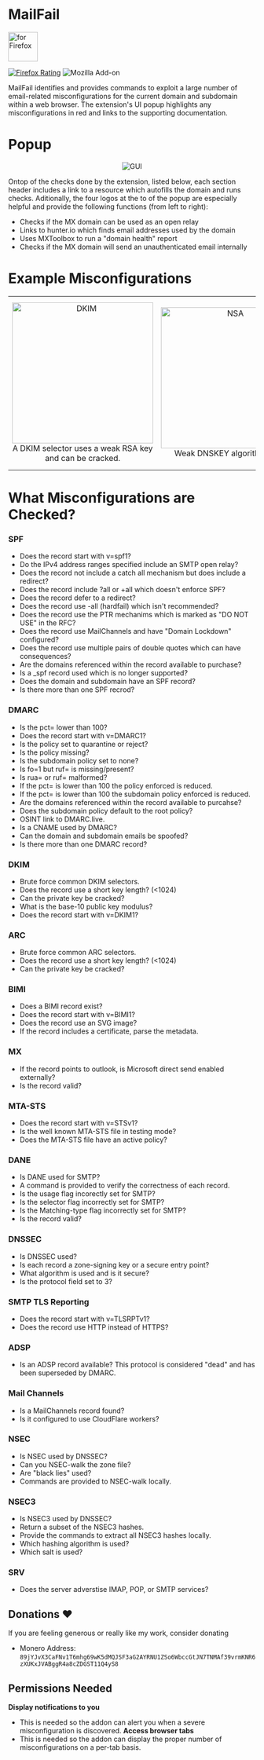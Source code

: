 # MailFail
[<img src="https://blog.mozilla.org/addons/files/2020/04/get-the-addon-fx-apr-2020.svg" alt="for Firefox" height="60px">](https://addons.mozilla.org/en-US/firefox/addon/port-authority)

[![Firefox Rating](https://img.shields.io/amo/stars/css-exfil-protection.svg?label=Rating&style=for-the-badge)](https://addons.mozilla.org/en-US/firefox/addon/mailfail)
![Mozilla Add-on](https://img.shields.io/amo/v/mailfail?label=Latest%20Version&style=for-the-badge)

MailFail identifies and provides commands to exploit a large number of email-related misconfigurations for the current domain and subdomain within a web browser. The extension's UI popup highlights any misconfigurations in red and links to the supporting documentation.
# Popup
<p align="center">
  <img src="https://github.com/ACK-J/MailFail/assets/60232273/e50189f7-16bc-4664-824e-3e9ac0c5ac34" alt="GUI">
</p>

Ontop of the checks done by the extension, listed below, each section header includes a link to a resource which autofills the domain and runs checks. Aditionally, the four logos at the to of the popup are especially helpful and provide the following functions (from left to right):
- Checks if the MX domain can be used as an open relay
- Links to hunter.io which finds email addresses used by the domain
- Uses MXToolbox to run a "domain health" report
- Checks if the MX domain will send an unauthenticated email internally

# Example Misconfigurations
| | | |
|:-------------------------:|:-------------------------:|:-------------------------:|
| <img width="287" alt="DKIM" src="https://github.com/ACK-J/MailFail/assets/60232273/3e0267b3-94fb-4475-9b89-07fe205b96ba"></br>A DKIM selector uses a weak RSA key and can be cracked.|<img width="287" alt="NSA" src="https://github.com/ACK-J/MailFail/assets/60232273/c035d56c-2849-440b-8636-4f2061a489f7"></br>Weak DNSKEY algorithm used.|<img width="287" alt="GUI" src="https://github.com/ACK-J/MailFail/assets/60232273/b505f40e-d1cd-485d-9a90-3c82ac24746e"></br>The zone file was extracted including potentially hidden DKIM and ARC selectors. |

# What Misconfigurations are Checked?
### SPF
- Does the record start with v=spf1?
- Do the IPv4 address ranges specified include an SMTP open relay?
- Does the record not include a catch all mechanism but does include a redirect?
- Does the record include ?all or +all which doesn't enforce SPF?
- Does the record defer to a redirect?
- Does the record use -all (hardfail) which isn't recommended?
- Does the record use the PTR mechanims which is marked as "DO NOT USE" in the RFC?
- Does the record use MailChannels and have "Domain Lockdown" configured?
- Does the record use multiple pairs of double quotes which can have consequences?
- Are the domains referenced within the record available to purchase?
- Is a _spf record used which is no longer supported?
- Does the domain and subdomain have an SPF record?
- Is there more than one SPF recrod?
### DMARC
- Is the pct= lower than 100?
- Does the record start with v=DMARC1?
- Is the policy set to quarantine or reject?
- Is the policy missing?
- Is the subdomain policy set to none?
- Is fo=1 but ruf= is missing/present?
- Is rua= or ruf= malformed?
- If the pct= is lower than 100 the policy enforced is reduced.
- If the pct= is lower than 100 the subdomain policy enforced is reduced.
- Are the domains referenced within the record available to purcahse?
- Does the subdomain policy default to the root policy?
- OSINT link to DMARC.live.
- Is a CNAME used by DMARC?
- Can the domain and subdomain emails be spoofed?
- Is there more than one DMARC record?
### DKIM
- Brute force common DKIM selectors.
- Does the record use a short key length? (<1024)
- Can the private key be cracked?
- What is the base-10 public key modulus?
- Does the record start with v=DKIM1?
### ARC
- Brute force common ARC selectors.
- Does the record use a short key length? (<1024)
- Can the private key be cracked?
### BIMI
- Does a BIMI record exist?
- Does the record start with v=BIMI1?
- Does the record use an SVG image?
- If the record includes a certificate, parse the metadata.
### MX
- If the record points to outlook, is Microsoft direct send enabled externally?
- Is the record valid?
### MTA-STS
- Does the record start with v=STSv1?
- Is the well known MTA-STS file in testing mode?
- Does the MTA-STS file have an active policy?
### DANE
- Is DANE used for SMTP?
- A command is provided to verify the correctness of each record.
- Is the usage flag incorectly set for SMTP?
- Is the selector flag incorrectly set for SMTP?
- Is the Matching-type flag incorrectly set for SMTP?
- Is the record valid?
### DNSSEC
- Is DNSSEC used?
- Is each record a zone-signing key or a secure entry point?
- What algorithm is used and is it secure?
- Is the protocol field set to 3?
### SMTP TLS Reporting
- Does the record start with v=TLSRPTv1?
- Does the record use HTTP instead of HTTPS?
### ADSP
- Is an ADSP record available? This protocol is considered "dead" and has been superseded by DMARC.
### Mail Channels
- Is a MailChannels record found?
- Is it configured to use CloudFlare workers?
### NSEC
- Is NSEC used by DNSSEC?
- Can you NSEC-walk the zone file?
- Are "black lies" used?
- Commands are provided to NSEC-walk locally.
### NSEC3
- Is NSEC3 used by DNSSEC?
- Return a subset of the NSEC3 hashes.
- Provide the commands to extract all NSEC3 hashes locally.
- Which hashing algorithm is used?
- Which salt is used?
### SRV
- Does the server adverstise IMAP, POP, or SMTP services?

## Donations ❤️
If you are feeling generous or really like my work, consider donating
- Monero Address: `89jYJvX3CaFNv1T6mhg69wK5dMQJSF3aG2AYRNU1ZSo6WbccGtJN7TNMAf39vrmKNR6zXUKxJVABggR4a8cZDGST11Q4yS8`

## Permissions Needed
**Display notifications to you**
- This is needed so the addon can alert you when a severe misconfiguration is discovered.
**Access browser tabs**
- This is needed so the addon can display the proper number of misconfigurations on a per-tab basis.
